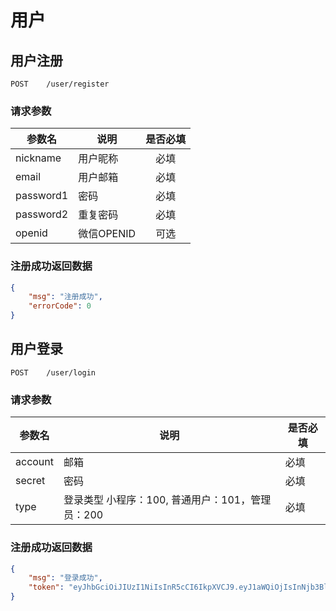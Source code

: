 # 用户

## 用户注册
```
POST    /user/register
```
### 请求参数
|参数名|说明|是否必填
|---|---|:---:
|nickname|用户昵称|必填
|email|用户邮箱|必填
|password1|密码|必填
|password2|重复密码|必填
|openid|微信OPENID|可选

### 注册成功返回数据
```json
{
    "msg": "注册成功",
    "errorCode": 0
}
```

## 用户登录
```
POST    /user/login
```
### 请求参数
|参数名|说明|是否必填
|---|---|---
|account|邮箱|必填
|secret|密码|必填
|type|登录类型 小程序：100, 普通用户：101，管理员：200|必填

### 注册成功返回数据
```json
{
    "msg": "登录成功",
    "token": "eyJhbGciOiJIUzI1NiIsInR5cCI6IkpXVCJ9.eyJ1aWQiOjIsInNjb3BlIjo4LCJpYXQiOjE1NTgzMzk5OTMsImV4cCI6MTU1ODM0MzU5M30.yJMnrEwBoGXEVvfrbCz0VtNa-2_HeEui9nxnX9hbCBQ"
}
```